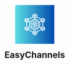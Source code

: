 <div align="center">
<img alt="EasyChannels mod icon" src="src/main/resources/assets/easychannels/icon.png" style="width: 25%; height: 25%; margin-top: 1rem;">

<h1 style="padding-top: 0; margin-top: 1rem">EasyChannels</h1>

</div>
